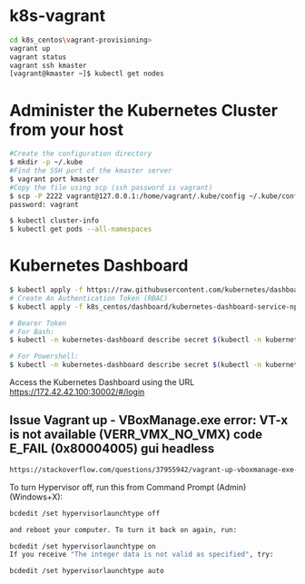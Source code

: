 # k8s-vagrant
```bash
cd k8s_centos\vagrant-provisioning>
vagrant up
vagrant status
vagrant ssh kmaster
[vagrant@kmaster ~]$ kubectl get nodes
```
# Administer the Kubernetes Cluster from your host
```bash
#Create the configuration directory
$ mkdir -p ~/.kube
#Find the SSH port of the kmaster server
$ vagrant port kmaster
#Copy the file using scp (ssh password is vagrant)
$ scp -P 2222 vagrant@127.0.0.1:/home/vagrant/.kube/config ~/.kube/config
password: vagrant

$ kubectl cluster-info
$ kubectl get pods --all-namespaces
```

# Kubernetes Dashboard
```bash
$ kubectl apply -f https://raw.githubusercontent.com/kubernetes/dashboard/v2.0.0-rc5/aio/deploy/recommended.yaml
# Create An Authentication Token (RBAC)
$ kubectl apply -f k8s_centos/dashboard/kubernetes-dashboard-service-np.yaml

# Bearer Token
# For Bash:
$ kubectl -n kubernetes-dashboard describe secret $(kubectl -n kubernetes-dashboard get secret | grep admin-user | awk '{print $1}')

# For Powershell:
$ kubectl -n kubernetes-dashboard describe secret $(kubectl -n kubernetes-dashboard get secret | sls admin-user | ForEach-Object { $_ -Split '\s+' } | Select -First 1)
```
Access the Kubernetes Dashboard using the URL https://172.42.42.100:30002/#/login

## Issue Vagrant up - VBoxManage.exe error: VT-x is not available (VERR_VMX_NO_VMX) code E_FAIL (0x80004005) gui headless
```bash
https://stackoverflow.com/questions/37955942/vagrant-up-vboxmanage-exe-error-vt-x-is-not-available-verr-vmx-no-vmx-code
```

To turn Hypervisor off, run this from Command Prompt (Admin) (Windows+X):
```bash
bcdedit /set hypervisorlaunchtype off

and reboot your computer. To turn it back on again, run:

bcdedit /set hypervisorlaunchtype on
If you receive "The integer data is not valid as specified", try:

bcdedit /set hypervisorlaunchtype auto
```
